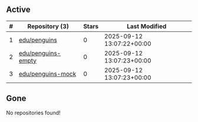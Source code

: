 ## Active
| # | Repository (3) | Stars | Last Modified |
| --- | --- | --- | --- |
| 1 | [edu/penguins](https://hub.datalad.org/edu/penguins) | 0 | 2025-09-12 13:07:22+00:00 |
| 2 | [edu/penguins-empty](https://hub.datalad.org/edu/penguins-empty) | 0 | 2025-09-12 13:07:23+00:00 |
| 3 | [edu/penguins-mock](https://hub.datalad.org/edu/penguins-mock) | 0 | 2025-09-12 13:07:23+00:00 |

## Gone
No repositories found!
